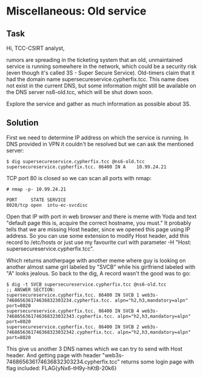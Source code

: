 Miscellaneous: Old service
======================================

## Task
Hi, TCC-CSIRT analyst,

rumors are spreading in the ticketing system that an old, unmaintained service is running somewhere in the network, which could be a security risk (even though it's called 3S - Super Secure Service). Old-timers claim that it had the domain name supersecureservice.cypherfix.tcc. This name does not exist in the current DNS, but some information might still be available on the DNS server ns6-old.tcc, which will be shut down soon.

Explore the service and gather as much information as possible about 3S.

## Solution
First we need to determine IP address on which the service is running. In DNS provided in VPN it couldn't be resolved but we can ask the mentioned server:

```
$ dig supersecureservice.cypherfix.tcc @ns6-old.tcc                                    
supersecureservice.cypherfix.tcc. 86400 IN A    10.99.24.21

```

TCP port 80 is closed so we can scan all ports with nmap:

```
# nmap -p- 10.99.24.21

PORT     STATE SERVICE
8020/tcp open  intu-ec-svcdisc

```

Open that IP with port in web browser and there is meme with Yoda and text "default page this is, acquire the correct hostname, you must." It probably tells that we are missing Host header, since we opened this page using IP address. So you can use some extension to modify Host header, add this record to /etc/hosts or just use my favourite curl with parameter -H "Host: supersecureservice.cypherfix.tcc".

Which returns anotherpage with another meme where guy is looking on another almost same girl labeled by "SVCB" while his girlfriend labeled with "A" looks jealous. So back to the dig, A record wasn't the good was to go:

```
$ dig -t SVCB supersecureservice.cypherfix.tcc @ns6-old.tcc                
;; ANSWER SECTION:
supersecureservice.cypherfix.tcc. 86400 IN SVCB 1 web3s-746865636174636832303234.cypherfix.tcc. alpn="h2,h3,mandatory=alpn" port=8020
supersecureservice.cypherfix.tcc. 86400 IN SVCB 4 web3s-7468656361746368323032343.cypherfix.tcc. alpn="h2,h3,mandatory=alpn" port=8020
supersecureservice.cypherfix.tcc. 86400 IN SVCB 2 web3s-7468656361746368323032342.cypherfix.tcc. alpn="h2,h3,mandatory=alpn" port=8020

```

This give us another 3 DNS names which we can try to send with Host header. And getting page with header "web3s-746865636174636832303234.cypherfix.tcc" returns some login page with flag included: FLAG{yNx6-tH9y-hKtB-20k6}
